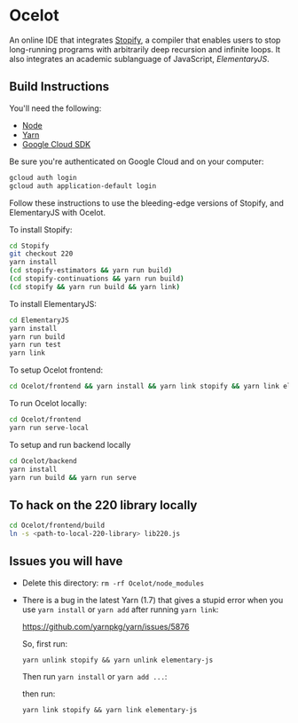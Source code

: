 # Ocelot

An online IDE that integrates [Stopify](https://github.com/plasma-umass/Stopify), a compiler that enables users to stop long-running programs with arbitrarily deep recursion and infinite loops. It also integrates an academic sublanguage of JavaScript, _ElementaryJS_.

## Build Instructions

You'll need the following:
- [Node](https://nodejs.org/en/)
- [Yarn](https://www.yarnpkg.com)
- [Google Cloud SDK](https://cloud.google.com/sdk/)

Be sure you're authenticated on Google Cloud and on your computer:
```bash
gcloud auth login
gcloud auth application-default login
```

Follow these instructions to use the bleeding-edge versions of Stopify, and ElementaryJS with Ocelot.

To install Stopify:

```bash
cd Stopify
git checkout 220
yarn install
(cd stopify-estimators && yarn run build)
(cd stopify-continuations && yarn run build)
(cd stopify && yarn run build && yarn link)

```

To install ElementaryJS:

```bash
cd ElementaryJS
yarn install
yarn run build
yarn run test
yarn link
```

To setup Ocelot frontend:

```bash
cd Ocelot/frontend && yarn install && yarn link stopify && yarn link elementary-js && yarn run build
```

To run Ocelot locally:

```bash
cd Ocelot/frontend
yarn run serve-local
```

To setup and run backend locally

```bash
cd Ocelot/backend
yarn install
yarn run build && yarn run serve
```

## To hack on the 220 library locally

```bash
cd Ocelot/frontend/build
ln -s <path-to-local-220-library> lib220.js
```

## Issues you will have

- Delete this directory: `rm -rf Ocelot/node_modules`

- There is a bug in the latest Yarn (1.7) that gives a stupid error when you
  use `yarn install` or `yarn add` after running `yarn link`:

  https://github.com/yarnpkg/yarn/issues/5876

  So, first run:

  ```
  yarn unlink stopify && yarn unlink elementary-js
  ```

  Then run `yarn install` or `yarn add ...`:

  then run:

  ```
  yarn link stopify && yarn link elementary-js
  ```
